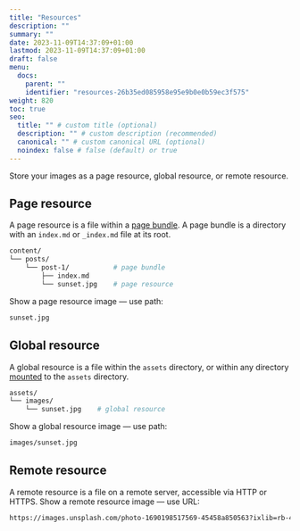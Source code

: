 ```yaml
---
title: "Resources"
description: ""
summary: ""
date: 2023-11-09T14:37:09+01:00
lastmod: 2023-11-09T14:37:09+01:00
draft: false
menu:
  docs:
    parent: ""
    identifier: "resources-26b35ed085958e95e9b0e0b59ec3f575"
weight: 820
toc: true
seo:
  title: "" # custom title (optional)
  description: "" # custom description (recommended)
  canonical: "" # custom canonical URL (optional)
  noindex: false # false (default) or true
---
```


Store your images as a page resource, global resource, or remote resource.

## Page resource

A page resource is a file within a [page bundle](https://gohugo.io/content-management/page-bundles/). A page bundle is a directory with an `index.md` or `_index.md` file at its root.

```bash
content/
└── posts/
    └── post-1/           # page bundle
        ├── index.md
        └── sunset.jpg    # page resource
```

Show a page resource image — use path:

```bash
sunset.jpg
```

## Global resource

A global resource is a file within the `assets` directory, or within any directory [mounted](https://gohugo.io/hugo-modules/configuration/#module-configuration-mounts) to the `assets` directory.

```bash
assets/
└── images/
    └── sunset.jpg    # global resource
```

Show a global resource image — use path:

```bash
images/sunset.jpg
```

## Remote resource

A remote resource is a file on a remote server, accessible via HTTP or HTTPS. Show a remote resource image — use URL:

```bash
https://images.unsplash.com/photo-1690198517569-45458a850563?ixlib=rb-4.0.3&ixid=M3wxMjA3fDB8MHxwaG90by1wYWdlfHx8fGVufDB8fHx8fA%3D%3D&auto=format&fit=crop&w=1740&q=80
```
